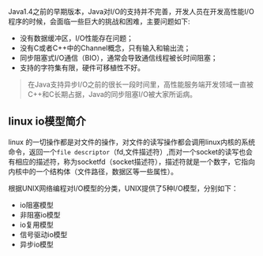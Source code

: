 Java1.4之前的早期版本，Java对I/O的支持并不完善，开发人员在开发高性能I/O程序的时候，会面临一些巨大的挑战和困难，主要问题如下:
- 没有数据缓冲区，I/O性能存在问题；
- 没有C或者C++中的Channel概念，只有输入和输出流；
- 同步阻塞式I/O通信（BIO），通常会导致通信线程被长时间阻塞；
- 支持的字符集有限，硬件可移植性不好。
> 在Java支持异步I/O之前的很长一段时间里，高性能服务端开发领域一直被C++和C长期占据，Java的同步阻塞I/O被大家所诟病。

## linux io模型简介

linux 的一切操作都是对文件的操作，对文件的读写操作都会调用linux内核的系统命令，返回一个`file descriptor`（fd,文件描述符）,而对一个socket的读写也会有相应的描述符，称为socketfd（socket描述符），描述符就是一个数字，它指向内核中的一个结构体（文件路径，数据区等一些属性）。

根据UNIX网络编程对I/O模型的分类，UNIX提供了5种I/O模型，分别如下：

- io阻塞模型
- 非阻塞io模型
- io复用模型
- 信号驱动io模型
- 异步io模型